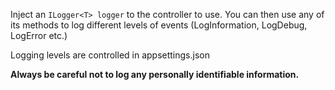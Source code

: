 Inject an `ILogger<T> logger` to the controller to use.  You can then use any of its methods to log different levels of events (LogInformation, LogDebug, LogError etc.)

Logging levels are controlled in appsettings.json




**Always be careful not to log any personally identifiable information.**
